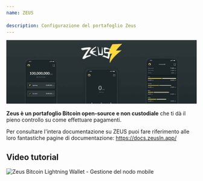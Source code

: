 ```yaml
---
name: ZEUS

description: Configurazione del portafoglio Zeus
---
```


![Zeus](assets/cover.jpeg)

**Zeus è un portafoglio Bitcoin open-source e non custodiale** che ti dà il pieno controllo su come effettuare pagamenti.

Per consultare l'intera documentazione su ZEUS puoi fare riferimento alle loro fantastiche pagine di documentazione: https://docs.zeusln.app/

## Video tutorial

![Zeus Bitcoin Lightning Wallet - Gestione del nodo mobile](https://youtu.be/hmmehTnV3ys)
